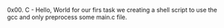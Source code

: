 0x00. C - Hello, World
for our firs task we creating a shell script to use the gcc and only preprocess some main.c file.
